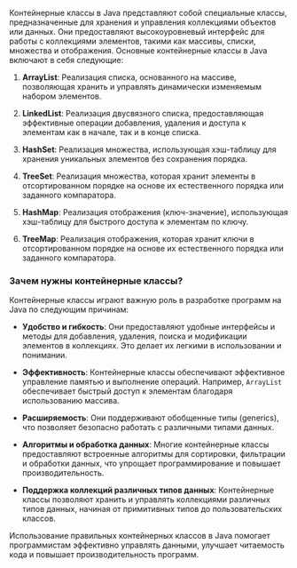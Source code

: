 Контейнерные классы в Java представляют собой специальные классы, предназначенные для хранения и управления коллекциями объектов или данных. Они предоставляют высокоуровневый интерфейс для работы с коллекциями элементов, такими как массивы, списки, множества и отображения. Основные контейнерные классы в Java включают в себя следующие:

1. **ArrayList**: Реализация списка, основанного на массиве, позволяющая хранить и управлять динамически изменяемым набором элементов.

2. **LinkedList**: Реализация двусвязного списка, предоставляющая эффективные операции добавления, удаления и доступа к элементам как в начале, так и в конце списка.

3. **HashSet**: Реализация множества, использующая хэш-таблицу для хранения уникальных элементов без сохранения порядка.

4. **TreeSet**: Реализация множества, которая хранит элементы в отсортированном порядке на основе их естественного порядка или заданного компаратора.

5. **HashMap**: Реализация отображения (ключ-значение), использующая хэш-таблицу для быстрого доступа к элементам по ключу.

6. **TreeMap**: Реализация отображения, которая хранит ключи в отсортированном порядке на основе их естественного порядка или заданного компаратора.

### Зачем нужны контейнерные классы?

Контейнерные классы играют важную роль в разработке программ на Java по следующим причинам:

- **Удобство и гибкость**: Они предоставляют удобные интерфейсы и методы для добавления, удаления, поиска и модификации элементов в коллекциях. Это делает их легкими в использовании и понимании.

- **Эффективность**: Контейнерные классы обеспечивают эффективное управление памятью и выполнение операций. Например, `ArrayList` обеспечивает быстрый доступ к элементам благодаря использованию массива.

- **Расширяемость**: Они поддерживают обобщенные типы (generics), что позволяет безопасно работать с различными типами данных.

- **Алгоритмы и обработка данных**: Многие контейнерные классы предоставляют встроенные алгоритмы для сортировки, фильтрации и обработки данных, что упрощает программирование и повышает производительность.

- **Поддержка коллекций различных типов данных**: Контейнерные классы позволяют хранить и управлять коллекциями различных типов данных, начиная от примитивных типов до пользовательских классов.

Использование правильных контейнерных классов в Java помогает программистам эффективно управлять данными, улучшает читаемость кода и повышает производительность программ.